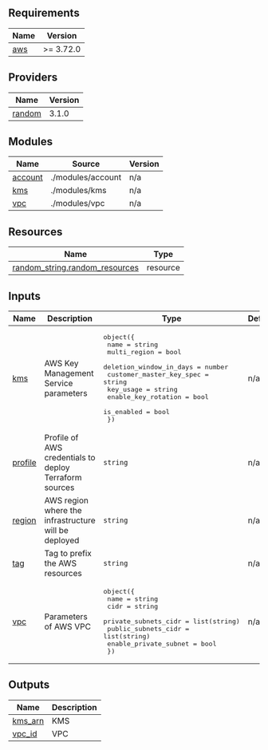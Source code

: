 <!-- BEGIN_TF_DOCS -->
## Requirements

| Name | Version |
|------|---------|
| <a name="requirement_aws"></a> [aws](#requirement\_aws) | >= 3.72.0 |

## Providers

| Name | Version |
|------|---------|
| <a name="provider_random"></a> [random](#provider\_random) | 3.1.0 |

## Modules

| Name | Source | Version |
|------|--------|---------|
| <a name="module_account"></a> [account](#module\_account) | ./modules/account | n/a |
| <a name="module_kms"></a> [kms](#module\_kms) | ./modules/kms | n/a |
| <a name="module_vpc"></a> [vpc](#module\_vpc) | ./modules/vpc | n/a |

## Resources

| Name | Type |
|------|------|
| [random_string.random_resources](https://registry.terraform.io/providers/hashicorp/random/latest/docs/resources/string) | resource |

## Inputs

| Name | Description | Type | Default | Required |
|------|-------------|------|---------|:--------:|
| <a name="input_kms"></a> [kms](#input\_kms) | AWS Key Management Service parameters | <pre>object({<br>    name                     = string<br>    multi_region             = bool<br>    deletion_window_in_days  = number<br>    customer_master_key_spec = string<br>    key_usage                = string<br>    enable_key_rotation      = bool<br>    is_enabled               = bool<br>  })</pre> | n/a | yes |
| <a name="input_profile"></a> [profile](#input\_profile) | Profile of AWS credentials to deploy Terraform sources | `string` | n/a | yes |
| <a name="input_region"></a> [region](#input\_region) | AWS region where the infrastructure will be deployed | `string` | n/a | yes |
| <a name="input_tag"></a> [tag](#input\_tag) | Tag to prefix the AWS resources | `string` | n/a | yes |
| <a name="input_vpc"></a> [vpc](#input\_vpc) | Parameters of AWS VPC | <pre>object({<br>    name                  = string<br>    cidr                  = string<br>    private_subnets_cidr  = list(string)<br>    public_subnets_cidr   = list(string)<br>    enable_private_subnet = bool<br>  })</pre> | n/a | yes |

## Outputs

| Name | Description |
|------|-------------|
| <a name="output_kms_arn"></a> [kms\_arn](#output\_kms\_arn) | KMS |
| <a name="output_vpc_id"></a> [vpc\_id](#output\_vpc\_id) | VPC |
<!-- END_TF_DOCS -->